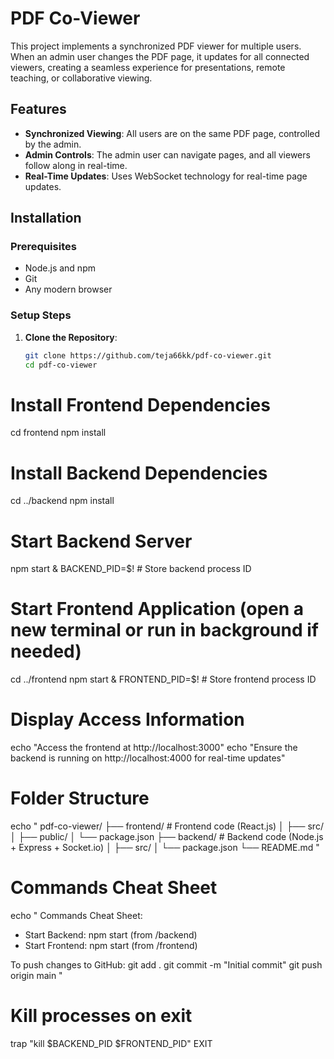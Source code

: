 # PDF Co-Viewer

This project implements a synchronized PDF viewer for multiple users. When an admin user changes the PDF page, it updates for all connected viewers, creating a seamless experience for presentations, remote teaching, or collaborative viewing.

## Features

- **Synchronized Viewing**: All users are on the same PDF page, controlled by the admin.
- **Admin Controls**: The admin user can navigate pages, and all viewers follow along in real-time.
- **Real-Time Updates**: Uses WebSocket technology for real-time page updates.

## Installation

### Prerequisites

- Node.js and npm
- Git
- Any modern browser

### Setup Steps

1. **Clone the Repository**:

   ```bash
   git clone https://github.com/teja66kk/pdf-co-viewer.git
   cd pdf-co-viewer

# Install Frontend Dependencies
cd frontend
npm install

# Install Backend Dependencies
cd ../backend
npm install

# Start Backend Server
npm start &
BACKEND_PID=$! # Store backend process ID

# Start Frontend Application (open a new terminal or run in background if needed)
cd ../frontend
npm start &
FRONTEND_PID=$! # Store frontend process ID

# Display Access Information
echo "Access the frontend at http://localhost:3000"
echo "Ensure the backend is running on http://localhost:4000 for real-time updates"

# Folder Structure
echo "
pdf-co-viewer/
├── frontend/             # Frontend code (React.js)
│   ├── src/
│   ├── public/
│   └── package.json
├── backend/              # Backend code (Node.js + Express + Socket.io)
│   ├── src/
│   └── package.json
└── README.md
"

# Commands Cheat Sheet
echo "
Commands Cheat Sheet:
- Start Backend: npm start (from /backend)
- Start Frontend: npm start (from /frontend)

To push changes to GitHub:
git add .
git commit -m \"Initial commit\"
git push origin main
"

# Kill processes on exit
trap "kill $BACKEND_PID $FRONTEND_PID" EXIT
